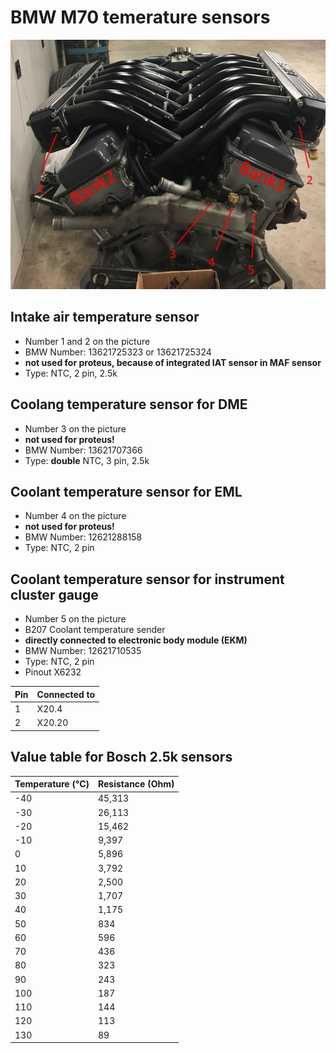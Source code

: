 # BMW M70 temerature sensors #

![alt text](./pictures/temp_sensors.jpg "Temperature sensors")

## Intake air temperature sensor ##

- Number 1 and 2 on the picture
- BMW Number: 13621725323 or 13621725324
- **not used for proteus, because of integrated IAT sensor in MAF sensor**
- Type: NTC, 2 pin, 2.5k

## Coolang temperature sensor for DME ##

- Number 3 on the picture
- **not used for proteus!**
- BMW Number: 13621707366
- Type: **double** NTC, 3 pin, 2.5k

## Coolant temperature sensor for EML ##

- Number 4 on the picture
- **not used for proteus!**
- BMW Number: 12621288158
- Type: NTC, 2 pin

## Coolant temperature sensor for instrument cluster gauge ##

- Number 5 on the picture
- B207 Coolant temperature sender
- **directly connected to electronic body module (EKM)**
- BMW Number: 12621710535
- Type: NTC, 2 pin
- Pinout X6232

|Pin|Connected to|
|:---------------|:---------------|
|1|X20.4|
|2|X20.20|

## Value table for Bosch 2.5k sensors ##

|Temperature (°C)|Resistance (Ohm)|
|:---------------|:---------------|
|-40|45,313|
|-30|26,113|
|-20|15,462|
|-10|9,397|
|0|5,896|
|10|3,792|
|20|2,500|
|30|1,707|
|40|1,175|
|50|834|
|60|596|
|70|436|
|80|323|
|90|243|
|100|187|
|110|144|
|120|113|
|130|89|
